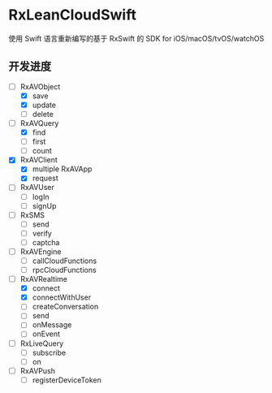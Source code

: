 # RxLeanCloudSwift
使用 Swift 语言重新编写的基于 RxSwift 的 SDK for iOS/macOS/tvOS/watchOS

## 开发进度
- [ ] RxAVObject
  - [x] save
  - [x] update
  - [ ] delete
- [ ] RxAVQuery
  - [x] find
  - [ ] first
  - [ ] count
- [x] RxAVClient
  - [x] multiple RxAVApp
  - [x] request
- [ ] RxAVUser
  - [ ] logIn
  - [ ] signUp
- [ ] RxSMS
  - [ ] send
  - [ ] verify
  - [ ] captcha
- [ ] RxAVEngine
  - [ ] callCloudFunctions
  - [ ] rpcCloudFunctions
- [ ] RxAVRealtime
  - [x] connect
  - [x] connectWithUser
  - [ ] createConversation
  - [ ] send
  - [ ] onMessage
  - [ ] onEvent
- [ ] RxLiveQuery
  - [ ] subscribe
  - [ ] on
- [ ] RxAVPush
  - [ ] registerDeviceToken
